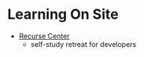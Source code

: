 # Learning On Site

- [Recurse Center](https://www.recurse.com/)
    + self-study retreat for developers
